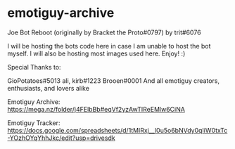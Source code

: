 # emotiguy-archive
Joe Bot Reboot (originally by Bracket the Proto#0797) 
by trit#6076

I will be hosting the bots code here in case I am unable to host the bot myself. 
I will also be hosting most images used here. Enjoy! :)

Special Thanks to: 

GioPotatoes#5013
ali, kirb#1223
Brooen#0001
And all emotiguy creators, enthusiasts, and lovers alike

Emotiguy Archive:
https://mega.nz/folder/j4FElbBb#eqVf2yzAwTIReEMlw6CiNA

Emotiguy Tracker:
https://docs.google.com/spreadsheets/d/1tMlRxj__l0u5o6bNVdy0qIiW0txTc-YOzhOYqYhhJkc/edit?usp=drivesdk


